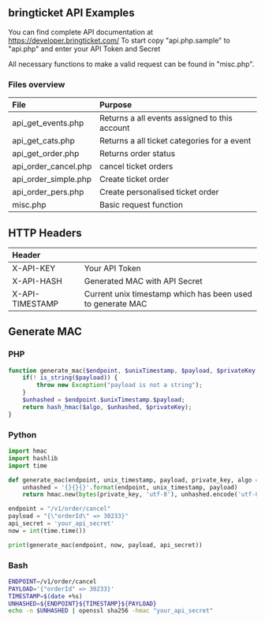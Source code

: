 ## bringticket API Examples

You can find complete API documentation at https://developer.bringticket.com/
To start copy "api.php.sample" to "api.php" and enter your API Token and Secret

All necessary functions to make a valid request can be found in "misc.php". 

### Files overview

|File                    |Purpose                                       |
|:-----------------------|:---------------------------------------------|
|api_get_events.php      | Returns a all events assigned to this account|
|api_get_cats.php        | Returns a all ticket categories for a event  |
|api_get_order.php       | Returns order status                |
|api_order_cancel.php    | cancel ticket orders |
|api_order_simple.php    | Create ticket order|
|api_order_pers.php      | Create personalised ticket order |
|misc.php                | Basic request function  |

## HTTP Headers

|Header                  |                                              |
|:-----------------------|:---------------------------------------------|
|X-API-KEY               | Your API Token                               |
|X-API-HASH              | Generated MAC with API Secret                |
|X-API-TIMESTAMP         | Current unix timestamp which has been used to generate MAC |

## Generate MAC

### PHP

```PHP
function generate_mac($endpoint, $unixTimestamp, $payload, $privateKey, $algo = "sha256") {
 	if(! is_string($payload)) {
 		throw new Exception("payload is not a string");
 	}
	$unhashed = $endpoint.$unixTimestamp.$payload;
	return hash_hmac($algo, $unhashed, $privateKey);
}
```

### Python

```Python
import hmac
import hashlib
import time

def generate_mac(endpoint, unix_timestamp, payload, private_key, algo = hashlib.sha256):
	unhashed = '{}{}{}'.format(endpoint, unix_timestamp, payload)
	return hmac.new(bytes(private_key, 'utf-8'), unhashed.encode('utf-8'), digestmod = hashlib.sha256).hexdigest()

endpoint = "/v1/order/cancel"
payload = "{\"orderId\" => 30233}"
api_secret = 'your_api_secret'
now = int(time.time())

print(generate_mac(endpoint, now, payload, api_secret))
```

### Bash

```bash
ENDPOINT=/v1/order/cancel
PAYLOAD='{"orderId" => 30233}'
TIMESTAMP=$(date +%s)
UNHASHED=${ENDPOINT}${TIMESTAMP}${PAYLOAD}
echo -n $UNHASHED | openssl sha256 -hmac "your_api_secret"
```